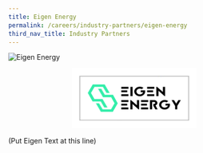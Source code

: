```yaml
---
title: Eigen Energy
permalink: /careers/industry-partners/eigen-energy
third_nav_title: Industry Partners
---
```

<img src="/images/careers/industry-partners/(put eigen photo here)" alt="Eigen Energy" style="width: 450px; height: 312px;" /><br/>

<div style="text-align: center;">
    <a href="https://www.eigen.energy/" target="_blank"><img alt="Eigen Energy" src="/images/common/partner-logos/eigen_energy.png" style="width: 250px; height: 120px;"></a>
</div>

(Put Eigen Text at this line)
